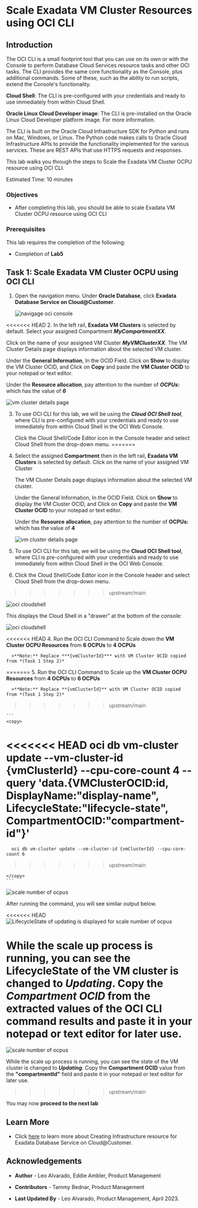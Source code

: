 


# Scale Exadata VM Cluster Resources using OCI CLI


## Introduction

The OCI CLI is a small footprint tool that you can use on its own or with the Console to perform Database Cloud Services resource tasks and other OCI tasks. The CLI provides the same core functionality as the Console, plus additional commands. Some of these, such as the ability to run scripts, extend the Console's functionality.

**Cloud Shell**: The CLI is pre-configured with your credentials and ready to use immediately from within Cloud Shell. 

**Oracle Linux Cloud Developer image**: The CLI is pre-installed on the Oracle Linux Cloud Developer platform image. For more information.

The CLI is built on the Oracle Cloud Infrastructure SDK for Python and runs on Mac, Windows, or Linux. The Python code makes calls to Oracle Cloud Infrastructure APIs to provide the functionality implemented for the various services. These are REST APIs that use HTTPS requests and responses.

This lab walks you through the steps to Scale the Exadata VM Cluster OCPU resource using OCI CLI.

Estimated Time: 10 minutes

<!-- Watch the video below for a quick walk-through of the lab.
[Create Oracle Database](youtube:JJ4Wx0l0gkc)
-->
### Objectives

-   After completing this lab, you should be able to scale Exadata VM Cluster OCPU resource using OCI CLI


### Prerequisites

This lab requires the completion of the following:

* Completion of **Lab5**


## Task 1: Scale Exadata VM Cluster OCPU using OCI CLI

1. Open the navigation menu. Under **Oracle Database**, click **Exadata Database Service on Cloud@Customer**.
   
   ![navigage oci console](./images/navigateocimenu.png " ")

<<<<<<< HEAD
2. In the left rail, **Exadata VM Clusters** is selected by default. Select your assigned Compartment ***MyCompartmentXX***. 
   
   Click on the name of your assigned VM Cluster ***MyVMClusterXX***. The VM Cluster Details page displays information about the selected VM cluster. 
    
   Under the **General Information**, In the OCID Field. Click on **Show** to display the VM Cluster OCID, and Click on **Copy** and paste the **VM Cluster OCID** to your notepad or text editor.

   Under the **Resource allocation**, pay attention to the number of ***OCPUs:*** which has the value of ***6***
  
   ![vm cluster details page](./images/vmcluster-details-page.png " ")

3. To use OCI CLI for this lab, we will be using the ***Cloud OCI Shell tool***, where CLI is pre-configured with your credentials and ready to use immediately from within Cloud Shell in the OCI Web Console. 
   
   Click the Cloud Shell/Code Editor icon in the Console header and select Cloud Shell from the drop-down menu. 
=======
2. Select the assigned **Compartment** then in the left rail, **Exadata VM Clusters** is selected by default. Click on the name of your assigned VM Cluster 

    The VM Cluster Details page displays information about the selected VM cluster. 
    
    Under the General Information, In the OCID Field. Click on **Show** to display the VM Cluster OCID, and Click on **Copy** and paste the **VM Cluster OCID** to your notepad or text editor.

    Under the **Resource allocation**, pay attention to the number of **OCPUs:** which has the value of **4**
  
   ![vm cluster details page](./images/vmcluster-details-page.png " ")

3. To use OCI CLI for this lab, we will be using the **Cloud OCI Shell tool**, where CLI is pre-configured with your credentials and ready to use immediately from within Cloud Shell in the OCI Web Console. 
   
4. Click the Cloud Shell/Code Editor icon in the Console header and select Cloud Shell from the drop-down menu. 
>>>>>>> upstream/main
   
   ![oci cloudshell](./images/cloudshell.png " ")

   This displays the Cloud Shell in a "drawer" at the bottom of the console:

   ![oci cloudshell](./images/cloudshelllaunch.png " ")

<<<<<<< HEAD
4. Run the OCI CLI Command to Scale down the **VM Cluster OCPU Resources** from **6 OCPUs** to **4 OCPUs**

      >**Note:** Replace ***{vmClusterId}*** with VM Cluster OCID copied from *(Task 1 Step 2)*
=======
5. Run the OCI CLI Command to Scale up the **VM Cluster OCPU Resources** from **4 OCPUs** to **6 OCPUs**

      >**Note:** Replace **{vmClusterId}** with VM Cluster OCID copied from *(Task 1 Step 2)*
>>>>>>> upstream/main

    ```
    <copy>

<<<<<<< HEAD
      oci db vm-cluster update --vm-cluster-id {vmClusterId} --cpu-core-count 4 --query 'data.{VMClusterOCID:id, DisplayName:"display-name", LifecycleState:"lifecycle-state", CompartmentOCID:"compartment-id"}'
=======
      oci db vm-cluster update --vm-cluster-id {vmClusterId} --cpu-core-count 6
>>>>>>> upstream/main

    </copy>
    ```

  ![scale number of ocpus](./images/scale-ocpu.png " ")

   After running the command, you will see similar output below.

<<<<<<< HEAD
  ![LifecycleState of updating is displayed for scale number of ocpus](./images/scale-vm-cluster-updating.png " ")

   While the scale up process is running, you can see the LifecycleState of the VM cluster is changed to ***Updating***. Copy the ***Compartment OCID*** from the extracted values of the OCI CLI command results and paste it in your notepad or text editor for later use.
=======
  ![scale number of ocpus](./images/scale-vm-cluster-updating.png " ")

   While the scale up process is running, you can see the state of the VM cluster is changed to ***Updating***. Copy the **Compartment OCID** value from the **"compartmentId"** field and paste it in your notepad or text editor for later use.
>>>>>>> upstream/main

You may now **proceed to the next lab**

## Learn More

* Click [here](https://docs.oracle.com/en/engineered-systems/exadata-cloud-at-customer/ecccm/ecc-provisioning.html#GUID-4CB5B5E1-E853-4CA2-B43D-54CD18A8F28A) to learn more about Creating Infrastructure resource for Exadata Database Service on Cloud@Customer.

## Acknowledgements

* **Author** - Leo Alvarado, Eddie Ambler, Product Management

* **Contributors** - Tammy Bednar, Product Management

* **Last Updated By** - Leo Alvarado, Product Management, April 2023.
